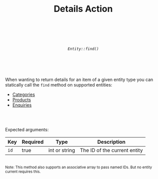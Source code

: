 <h1 align="center">
  <br />
  <br />
  Details Action
  <br />
  <br />
  <br />
</h1>

<h6 align="center">
  <br />
  <code>Entity::find()</code>
  <br />
  <br />
  <br />
  <br />
</h6>

When wanting to return details for an item of a given entity
type you can statically call the `find` method on supported entities:

* [Categories](../entities/categories.md)
* [Products](../entities/products.md)
* [Enquiries](../entities/enquiries.md)

<br />
<br />

Expected arguments:

| Key  | Required | Type          | Description                  |
|------|----------|---------------|------------------------------|
| `id` | true     | int or string | The ID of the current entity |

<br>
<sup>Note: This method also supports an associative array to pass named IDs. But no entity current requires this.</sup>
